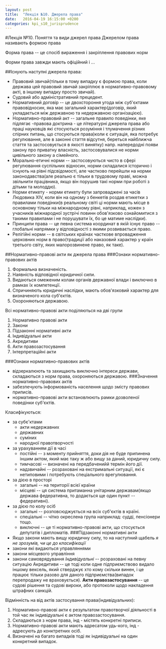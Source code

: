 ```yaml
---
layout: post
title:  "Лекція №10. Джерела права"
date:   2016-04-19 16:15:00 +0200
categories: kpi_s10_jurisprudence
---
```


#Лекція №10. Поняття та види джерел права
Джерелом права називають формою права

Форма права -- це спосіб вираження і закріплення правових норм

Форми права завжди мають офіційний і ...

##Існують наступні джерела права:
- Правовий звичай(тільки в тому випадку є формою права, коли держава цей правовий звичай закріплює в нормативно-правовому акті, в іншому випадку просто звичай).
- Судовий або адміністративний прецедент.
- Нормативний договір -- це двохстороння угода між суб'єктами правовідносин, яка має загальний характер(договір, який укладається між державною та недержавною організацією).
- Нормативно-правовий акт -- загальне правило поведінки, яке підлягає -правова доктрина - це літературні джерела права або праці науковців які стосуються розуміння і тлумачення різних спірних питань, що стосуються права)коли є ситуація, яка потребує регулювання, але в законні стаття відсутня, береться найближча стаття та застосовується в якості винятку) напр. напередодні появи закону про приватну власність, застосовувалися не норми цивільного закону а сімейного.
- Морально-етичні норми -- застосовуються чисто в сфері регулювання суспільних відносин, норми складалися історично і існують на рівні підсвідомості, але частково перейшли на норми законодавства(але реально є тільки в трудовому праві, можна звільнити працівника, якщо він порушив такі норми при роботі з дітьми та молоддю).
- Норми етикету - норми етикету були запроваджені за часів Людовика XIV, коли він на одному з бенкетів роздав етикетки з правилами поведінки(в реальному світі ці норми мають місце в основному тільки на міжнародному рівні, наприклад, кожен з учасників міжнародної зустрічі повинн обов'язково ознайомитися з такими правилами і не порушувати їх, бо це матиме наслідки).
- Принципи права -- це певна система координат в якій існує право -- глобальні напрямки у відповідності з якими розвивається право.
- Релігійні норми -- в світських країнах часткове впровадження церковних норм в право(традиції або наказовий характер у країн третього світу, яких малорозвинене право, як таке).

##Нормативно-правові акти як джерела права
###Ознаки нормативно-правових актів
1. Формальна визначеність.
2. Наявність відповідної юридичної сили.
3. Видаються омеженим колам органів державної влади і виключно в рамках їх компетенції.
4. Спричиняють юридичні наслідки, мають обов'язковий характер для визначеного кола суб'єктів.
5. Охороняються державою.

Всі нормативно-правові акти поділяються на дві групи
1. Нормативно правові акти
  1. Закони
  2. Підзаконні нормативні акти
2. Індивідуальні акти
  1. Акредитиви
  2. Акти правозастосування
  3. Інтерпретаційні акти

###Ознаки нормативно-правових актів
- відзеркалюють та захищають виключно інтереси держави, складаються з норм права, охороняються державою.
###Значення нормативно-правових актів
- забезпечують інформованість населення щодо змісту правових приписів.
- нормативно-правові акти встановлюють рамки дозволеної поведінки суб'єктів.

Класифікуються:
- за субє'ктами
  - акти недержавних
  - державних
  - суміних
  - народної правотворчості
- за урахуванням дії в часі
  - постійні -- з моменту прийняття, доки дія не буде припинена іншим актом, який має таку ж або вищу за даний, юридичну силу.
  - тимчасові -- визначені на передбаченийй термін його дії.
  - надзвичайні -- розраховані на екстримальні ситуації, які є нетиповими і потребують спеціального врегулювання.
- за дією в просторі
  - загальні -- на території всієї країни
  - місцеві -- ця система притаманна унітарним державам(якщо держава федеративна, то додається ще один пункт -- федеративні).
- за дією по колу осіб
  - загальні -- розповсюджується на всіх суб'єктів в країні.
  - спеціальні -- чітко окреслена група наприклад: судді, пенсіонери тощо.
  - виключні -- це ті нормативно-правові акти, що стосується депутатів і дипломатів.
###Підзаконні нормативні акти
- Якщо закони мають вищу юридичну силу, то на наступний щабель _я не зрозумів, чи це до класифікації_
- закони які видаються управляннями
- закони місцевого управління
- закони самоврядування
*Індивідуальні* -- розраховані на певну ситуацію
Акредитиви -- це тоді коли одне підприємствово видало іншому вексель, який стверджує хто кому скільки винен, і це працює тільки разово для даного підприємства(випадок перепродажу не враховується).
**Акти правозастосування** -- це судові рішення та судові вироки, або протоколи щодо накладення штрафних санкцій.

Відмінність на від актів застосування права(індивідуальних):
1. Нормативно-правові акти є результатом правотворчої діяльності в той час як індивідуальні є актом правозастосування.
2. Складаються з норм права, інд - містять конкретні приписи.
3. Нормативно-правові акти мають адресатом удь-кого, інд - адресують до конктретних осіб.
4. Визначені на багато випадків тоді як індивідуальні на один конкретний випадок.
